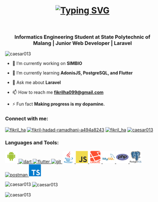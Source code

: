 <!-- Typing SVG from beloved https://github.com/denvercoder1/readme-typing-svg -->

<h1 align="center"><a href="https://git.io/typing-svg"><img src="https://readme-typing-svg.demolab.com?font=Fira+Code&pause=1000&width=435&lines=Hi%2C+👋+I'm+Caesar" alt="Typing SVG" /></a></h1>
<br>

<h3 align="center">Informatics Engineering Student at State Polytechnic of Malang | Junior Web Developer | Laravel</h3>

<p align="left"> <img src="https://komarev.com/ghpvc/?username=caesar013&label=Profile%20views&color=0e75b6&style=flat" alt="caesar013" /> </p>

- 🔭 I’m currently working on **SIMBIO**

- 🌱 I’m currently learning **AdonisJS, PostgreSQL, and Flutter**

- 💬 Ask me about **Laravel**

- 📫 How to reach me **fikrilha099@gmail.com**

- ⚡ Fun fact **Making progress is my dopamine.**

<h3 align="left">Connect with me:</h3>
<p align="left">
<a href="https://twitter.com/fikril_ha" target="blank"><img align="center" src="https://raw.githubusercontent.com/rahuldkjain/github-profile-readme-generator/master/src/images/icons/Social/twitter.svg" alt="fikril_ha" height="30" width="40" /></a>
<a href="https://linkedin.com/in/fikril-hadad-ramadhani-a494a8243" target="blank"><img align="center" src="https://raw.githubusercontent.com/rahuldkjain/github-profile-readme-generator/master/src/images/icons/Social/linked-in-alt.svg" alt="fikril-hadad-ramadhani-a494a8243" height="30" width="40" /></a>
<a href="https://instagram.com/fikril_ha" target="blank"><img align="center" src="https://raw.githubusercontent.com/rahuldkjain/github-profile-readme-generator/master/src/images/icons/Social/instagram.svg" alt="fikril_ha" height="30" width="40" /></a>
<a href="https://www.hackerrank.com/caesar013" target="blank"><img align="center" src="https://raw.githubusercontent.com/rahuldkjain/github-profile-readme-generator/master/src/images/icons/Social/hackerrank.svg" alt="caesar013" height="30" width="40" /></a>
</p>

<h3 align="left">Languages and Tools:</h3>
<p align="left"> <a href="https://developer.android.com" target="_blank" rel="noreferrer"> <img src="https://raw.githubusercontent.com/devicons/devicon/master/icons/android/android-original-wordmark.svg" alt="android" width="40" height="40"/> </a> <a href="https://dart.dev" target="_blank" rel="noreferrer"> <img src="https://www.vectorlogo.zone/logos/dartlang/dartlang-icon.svg" alt="dart" width="40" height="40"/> </a> <a href="https://flutter.dev" target="_blank" rel="noreferrer"> <img src="https://www.vectorlogo.zone/logos/flutterio/flutterio-icon.svg" alt="flutter" width="40" height="40"/> </a> <a href="https://git-scm.com/" target="_blank" rel="noreferrer"> <img src="https://www.vectorlogo.zone/logos/git-scm/git-scm-icon.svg" alt="git" width="40" height="40"/> </a> <a href="https://www.java.com" target="_blank" rel="noreferrer"> <img src="https://raw.githubusercontent.com/devicons/devicon/master/icons/java/java-original.svg" alt="java" width="40" height="40"/> </a> <a href="https://developer.mozilla.org/en-US/docs/Web/JavaScript" target="_blank" rel="noreferrer"> <img src="https://raw.githubusercontent.com/devicons/devicon/master/icons/javascript/javascript-original.svg" alt="javascript" width="40" height="40"/> </a> <a href="https://laravel.com/" target="_blank" rel="noreferrer"> <img src="https://raw.githubusercontent.com/devicons/devicon/master/icons/laravel/laravel-plain-wordmark.svg" alt="laravel" width="40" height="40"/> </a> <a href="https://www.mysql.com/" target="_blank" rel="noreferrer"> <img src="https://raw.githubusercontent.com/devicons/devicon/master/icons/mysql/mysql-original-wordmark.svg" alt="mysql" width="40" height="40"/> </a> <a href="https://www.php.net" target="_blank" rel="noreferrer"> <img src="https://raw.githubusercontent.com/devicons/devicon/master/icons/php/php-original.svg" alt="php" width="40" height="40"/> </a> <a href="https://www.postgresql.org" target="_blank" rel="noreferrer"> <img src="https://raw.githubusercontent.com/devicons/devicon/master/icons/postgresql/postgresql-original-wordmark.svg" alt="postgresql" width="40" height="40"/> </a> <a href="https://postman.com" target="_blank" rel="noreferrer"> <img src="https://www.vectorlogo.zone/logos/getpostman/getpostman-icon.svg" alt="postman" width="40" height="40"/> </a> <a href="https://www.typescriptlang.org/" target="_blank" rel="noreferrer"> <img src="https://raw.githubusercontent.com/devicons/devicon/master/icons/typescript/typescript-original.svg" alt="typescript" width="40" height="40"/> </a> </p>

<p><img align="left" src="https://github-readme-stats.vercel.app/api/top-langs?username=caesar013&show_icons=true&theme=dark&locale=en&layout=compact" alt="caesar013" /></p>

<p>&nbsp;<img align="center" src="https://github-readme-stats.vercel.app/api?username=caesar013&show_icons=true&theme=dark&locale=en" alt="caesar013" /></p>

<p><img align="center" src="https://github-readme-streak-stats.herokuapp.com/?user=caesar013&theme=dark" alt="caesar013" /></p>
